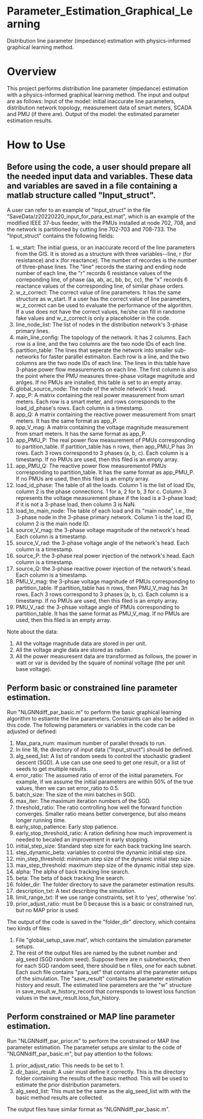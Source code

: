 # Parameter_Estimation_Graphical_Learning
Distribution line parameter (impedance) estimation with physics-informed graphical learning method.

# Overview
This project performs distribution line parameter (impedance) estimation with a physics-informed graphical learning method. The input and output are as follows:
Input of the model: initial inaccurate line parameters, distribution network topology, measurement data of smart meters, SCADA and PMU (if there are).
Output of the model: the estimated parameter estimation results.

# How to Use
## Before using the code, a user should prepare all the needed input data and variables. These data and variables are saved in a file containing a matlab structure called "Input_struct". 
A user can refer to an example of "Input_struct" in the file "SaveData/z20220220_input_for_para_est.mat", which is an example of the modified IEEE 37-bus feeder, with the PMUs installed at node 702, 708, and the network is partitioned by cutting line 702-703 and 708-733. The "Input_struct" contains the following fields:
1. w_start: The initial guess, or an inaccurate record of the line parameters from the GIS. It is stored as a structure with three variables--line, r (for resistance) and x (for reactance). The number of recordes is the number of three-phase lines. The "line" records the staring and ending node number of each line, the "r" records 6 resistance values of the correponding line, of phase (aa, ab, ac, bb, bc, cc), the "x" records 6 reactance values of the corresponding line, of similar phase orders.
2. w_z_correct: The correct value of line parameters. It has the same structure as w_start. If a user has the correct value of line parameters, w_z_correct can be used to evaluate the performance of the algorithm. If a use does not have the correct values, he/she can fill in randome fake values and w_z_correct is only a placeholder in the code.
3. line_node_list: The list of nodes in the distribution network's 3-phase primary lines.
4. main_line_config: The topology of the network. It has 2 columns. Each row is a line, and the two columns are the two node IDs of each line.
5. partition_table: The lines that seperate the network into smaller sub-networks for faster parallel estimaiton. Each row is a line, and the two columns are the two node IDs of each line. The lines in this table have 3-phase power flow measurements on each line. The first column is also the point where the PMU measures three-phase voltage magnitude and anlges. If no PMUs are installed, this table is set to an empty array.
6. global_source_node: The node of the whole network's head.
7. app_P: A matrix containing the real power measurement from smart meters. Each row is a smart meter, and rows corresponds to the load_id_phase's rows. Each column is a timestamp.
8. app_Q: A matrix containing the reactive power measurement from smart meters. It has the same format as app_P.
9. app_V_mag: A matrix containing the voltage magnitude measurement from smart meters. It has the same format as app_P.
10. app_PMU_P: The real power flow measurement of PMUs corresponding to partition_table. If partition_table has n rows, then app_PMU_P has 3n rows. Each 3 rows correspond to 3 phases (a, b, c). Each column is a timestamp. If no PMUs are used, then this filed is an empty array.
11. app_PMU_Q: The reactive power flow measurementof PMUs corresponding to partition_table. It has the same format as app_PMU_P. If no PMUs are used, then this filed is an empty array.
12. load_id_phase: The table of all the loads. Column 1 is the list of load IDs, column 2 is the phase connections. 1 for a, 2 for b, 3 for c. Column 3 represents the voltage measurement phase if the load is a 3-phase load; if it is not a 3-phase load, then column 3 is NaN.
13. load_to_main_node: The table of each load and its "main node", i.e., the 3-phase node in the 3-phase primary network. Column 1 is the load ID, column 2 is the main node ID.
14. source_V_mag: the 3-phase voltage magnitude of the network's head. Each column is a timestamp.
15. source_V_rad: the 3-phase voltage angle of the network's head. Each column is a timestamp.
16. source_P: the 3-phase real power injection of the network's head. Each column is a timestamp.
17. source_Q: the 3-phase reactive power injection of the network's head. Each column is a timestamp.
18. PMU_V_mag: the 3-phsae voltage magnitude of PMUs corresponding to partition_table. If partition_table has n rows, then PMU_V_mag has 3n rows. Each 3 rows correspond to 3 phases (a, b, c). Each column is a timestamp. If no PMUs are used, then this filed is an empty array.
19. PMU_V_rad: the 3-phsae voltage angle of PMUs corresponding to partition_table. It has the same format as PMU_V_mag. If no PMUs are used, then this filed is an empty array.

Note about the data:
1. All the voltage magnitude data are stored in per unit. 
2. All the voltage angle data are stored as radian.
3. All the power measuresent data are transformed as follows, the power in watt or var is devided by the square of nominal voltage (the per unit base voltage).

## Perform basic or constrained line parameter estimation.
Run "NLGNNdiff_par_basic.m" to perform the basic graphical learning algorithm to estiamte the line parameters. Constraints can also be added in this code. The following parameters or variables in the code can be adjusted or defined:
1. Max_para_num: maximum number of parallel threads to run.
2. In line 18, the directory of input data ("Input_struct") should be defined.
3. alg_seed_list: A list of random seeds to control the stochastic gradient descent (SGD). A use can use one seed to get one result, or a list of seeds to get multiple results.
4. error_ratio: The assumed ratio of error of the initial parameters. For example, if we assume the initial parameters are within 50% of the true values, then we can set error_ratio to 0.5.
5. batch_size: The size of the mini batches in SGD.
6. max_iter: The maximum iteration numbers of the SGD.
7. threshold_ratio: The ratio controlling how well the forward function converges. Smaller ratio means better convergence, but also means longer running time.
8. early_stop_patience: Early stop patience.
9. early_stop_threshold_ratio: A ration defining how much improvement is needed to becaled an improvement in early stopping.
10. initial_step_size: Standard step size for each back tracking line search.
11. step_dynamic_beta: variables to control the dynamic initial step size.
12. min_step_threshold: minimum step size of the dynamic initial step size.
13. max_step_threshold: maximum step size of the dynamic initial step size.
14. alpha: The alpha of back tracking line search.
15. beta: The beta of back tracking line search.
16. folder_dir: The folder directory to save the parameter estimation results.
17. description_txt: A text describing the simulation.
18. limit_range_txt: If we use range constraints, set it to 'yes', otherwise 'no'.
19. prior_adjust_ratio: must be 0 because this is a basic or constrained run, but no MAP prior is used.

The output of the code is saved in the "folder_dir" directory, which contains two kinds of files:
1. File "global_setup_save.mat", which contains the simulation parameter setups. 
2. The rest of the output files are named by the subnet number and alg_seed (SGD random seed). Suppose there are n subnetworks, then for each SGD random seed, there should be n files, one for each subnet. Each such file contains "para_set" that contains all the parameter setups of the simulation. The "save_result" contains the parameter estimation history and result. The estimated line parameters are the "w" structure in save_result.w_history_record that corresponds to lowest loss function values in the save_result.loss_fun_history.

## Perform constrained or MAP line parameter estimation.
Run "NLGNNdiff_par_prior.m" to perform the constrained or MAP line parameter estimation. The parameter setups are similar to the code of "NLGNNdiff_par_basic.m", but pay attention to the follows:
1. prior_adjust_ratio: This needs to be set to 1.
2. dir_basic_result: A user must define it correctly. This is the directory folder containing the results of the basic method. This will be used to estimate the prior distribution parameters.
3. alg_seed_list: This must be the same as the alg_seed_list with with the basic method results are collected.

The output files have similar format as "NLGNNdiff_par_basic.m".

